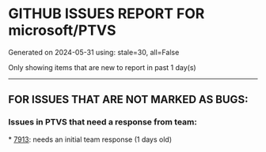 
# GITHUB ISSUES REPORT FOR microsoft/PTVS


Generated on 2024-05-31 using: stale=30, all=False


Only showing items that are new to report in past 1 day(s)


---

## FOR ISSUES THAT ARE NOT MARKED AS BUGS:


### Issues in PTVS that need a response from team:


\* [7913](https://github.com/microsoft/PTVS/issues/7913 "python vesion is 3.12.3 but in vs2022(17.10.0) show 3.1"): needs an initial team response (1 days old)
